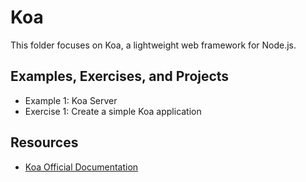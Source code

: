 # Koa
This folder focuses on Koa, a lightweight web framework for Node.js.

## Examples, Exercises, and Projects
- Example 1: Koa Server
- Exercise 1: Create a simple Koa application

## Resources
- [Koa Official Documentation](https://koajs.com/)